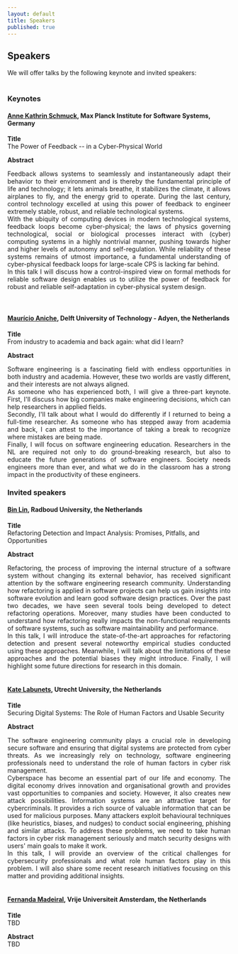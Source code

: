 ```yaml
---
layout: default
title: Speakers
published: true
---
```


## Speakers

We will offer talks by the following keynote and invited speakers:
<br/><br/>

### Keynotes

#### <a href="https://wp.mpi-sws.org/akschmuck/"><b>Anne Kathrin Schmuck</b></a>, Max Planck Institute for Software Systems, Germany <br />
**Title**\
The Power of Feedback -- in a Cyber-Physical World

**Abstract**

<div style="text-align: justify">
Feedback allows systems to seamlessly and instantaneously adapt their behavior to their environment and is thereby the fundamental principle of life and technology; it lets animals breathe, it stabilizes the climate, it allows airplanes to fly, and the energy grid to operate. During the last century, control technology excelled at using this power of feedback to engineer extremely stable, robust, and reliable technological systems.
<br />
With the ubiquity of computing devices in modern technological systems, feedback loops become cyber-physical; the laws of physics governing technological, social or biological processes interact with (cyber) computing systems in a highly nontrivial manner, pushing towards higher and higher levels of autonomy and self-regulation. While reliability of these systems remains of utmost importance, a fundamental understanding of cyber-physical feedback loops for large-scale CPS is lacking far behind.
<br />
In this talk I will discuss how a control-inspired view on formal methods for reliable software design enables us to utilize the power of feedback for robust and reliable self-adaptation in cyber-physical system design.<br><br>
</div>
<br/>

#### <a href="https://www.mauricioaniche.com/">Maurício Aniche</a>, Delft University of Technology - Adyen, the Netherlands <br />
**Title**\
From industry to academia and back again: what did I learn?

**Abstract**

<div style="text-align: justify">
Software engineering is a fascinating field with endless opportunities in both industry and academia. However, these two worlds are vastly different, and their interests are not always aligned.
<br/>
As someone who has experienced both, I will give a three-part keynote. First, I'll discuss how big companies make engineering decisions, which can help researchers in applied fields.
<br/>
Secondly, I'll talk about what I would do differently if I returned to being a full-time researcher. As someone who has stepped away from academia and back, I can attest to the importance of taking a break to recognize where mistakes are being made.
<br/>
Finally, I will focus on software engineering education. Researchers in the NL are required not only to do ground-breaking research, but also to educate the future generations of software engineers. Society needs engineers more than ever, and what we do in the classroom has a strong impact in the productivity of these engineers.
</div>

### Invited speakers

#### <a href="https://binlin.info/index.html"><b>Bin Lin</b></a>, Radboud University, the Netherlands <br />
**Title**\
Refactoring Detection and Impact Analysis: Promises, Pitfalls, and Opportunities

**Abstract**
<div style="text-align: justify">
Refactoring, the process of improving the internal structure of a software system without changing its external behavior, has received significant attention by the software engineering research community. Understanding how refactoring is applied in software projects can help us gain insights into software evolution and learn good software design practices. Over the past two decades, we have seen several tools being developed to detect refactoring operations. Moreover, many studies have been conducted to understand how refactoring really impacts the non-functional requirements of software systems, such as software maintainability and performance.
<br/>
In this talk, I will introduce the state-of-the-art approaches for refactoring detection and present several noteworthy empirical studies conducted using these approaches. Meanwhile, I will talk about the limitations of these approaches and the potential biases they might introduce. Finally, I will highlight some future directions for research in this domain.
</div>
<br />

#### <a href="https://www.uu.nl/staff/KLabunets"><b>Kate Labunets</b></a>, Utrecht University, the Netherlands<br />
**Title**\
Securing Digital Systems: The Role of Human Factors and Usable Security

**Abstract**
<div style="text-align: justify">
The software engineering community plays a crucial role in developing secure software and ensuring that digital systems are protected from cyber threats. As we increasingly rely on technology, software engineering professionals need to understand the role of human factors in cyber risk management.
<br />
Cyberspace has become an essential part of our life and economy. The digital economy drives innovation and organisational growth and provides vast opportunities to companies and society. However, it also creates new attack possibilities. Information systems are an attractive target for cybercriminals. It provides a rich source of valuable information that can be used for malicious purposes. Many attackers exploit behavioural techniques (like heuristics, biases, and nudges) to conduct social engineering, phishing and similar attacks. To address these problems, we need to take human factors in cyber risk management seriously and match security designs with users' main goals to make it work.
<br />
In this talk, I will provide an overview of the critical challenges for cybersecurity professionals and what role human factors play in this problem. I will also share some recent research initiatives focusing on this matter and providing additional insights.
</div>
<br />

#### <a href="https://fermadeiral.github.io/">Fernanda Madeiral</a>, Vrije Universiteit Amsterdam, the Netherlands <br/>
**Title**\
TBD

**Abstract**\
TBD







